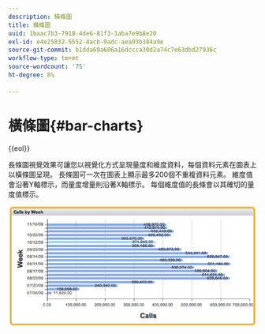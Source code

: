 ```yaml
---
description: 橫條圖
title: 橫條圖
uuid: 1baac7b3-7918-4de6-81f3-1aba7e9b8e20
exl-id: e4e25832-5552-4acb-9adc-aea93b384a9e
source-git-commit: b1dda69a606a16dccca30d2a74c7e63dbd27936c
workflow-type: tm+mt
source-wordcount: '75'
ht-degree: 8%

---
```


# 橫條圖{#bar-charts}

{{eol}}

長條圖視覺效果可讓您以視覺化方式呈現量度和維度資料，每個資料元素在圖表上以橫條圖呈現。 長條圖可一次在圖表上顯示最多200個不重複資料元素。 維度值會沿著Y軸標示，而量度增量則沿著X軸標示。 每個維度值的長條會以其確切的量度值標示。

![](assets/bar_chart.png)
